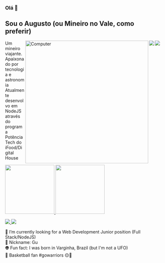 ### Olá 👋
## Sou o Augusto (ou Mineiro no Vale, como preferir)
<img src="https://komarev.com/ghpvc/?username=mineironovale&color=blueviolet&label=Visualizações+do+perfil&style=flat-square" align="right"/>
<img src="https://www.codewars.com/users/mineironovale/badges/small" align="right"/>
<img src="https://raw.githubusercontent.com/MicaelliMedeiros/micaellimedeiros/master/image/computer-illustration.png" min-width="400px" max-width="400px" width="400px" align="right" alt="Computer">

<p>Um mineiro viajante. Apaixonado por tecnologia e astronomia<br>
Atualmente desenvolvo em NodeJS através do programa Potência Tech do iFood/Digital House</p>

<div style="display: "flex" ">
  <a href="https://github.com/mineironovale">
  <img height="160em" src="https://github-readme-stats.vercel.app/api?username=mineironovale&show_icons=true"/>
  <img height="160em" src="https://github-readme-stats.vercel.app/api/top-langs/?username=mineironovale&layout=compact"/>
</div>

 <p align="left">
  <a href="https://www.linkedin.com/in/augustomessias/" target="_blank" alt="LinkedIn">
    <img src="https://img.shields.io/badge/LinkedIn-1C1C1C?style=for-the-badge&logo=linkedin&logoColor=8A2BE2"/>
  </a>
 <a href="mailto:augustomessias@pm.me" target="_blank" alt="Email">
    <img src="https://img.shields.io/badge/Email-1C1C1C?style=for-the-badge&logo=gmail&logoColor=8A2BE2"/>
  </a>
 
</p>  


🔭 I’m currently looking for a Web Development Junior position (Full Stack/NodeJS)<br>
🤠 Nickname: Gu<br>
👽 Fun fact: I was born in Varginha, Brazil (but I'm not a UFO)<br>
🏀 Basketball fan #gowarriors 🟡🔵<br>
